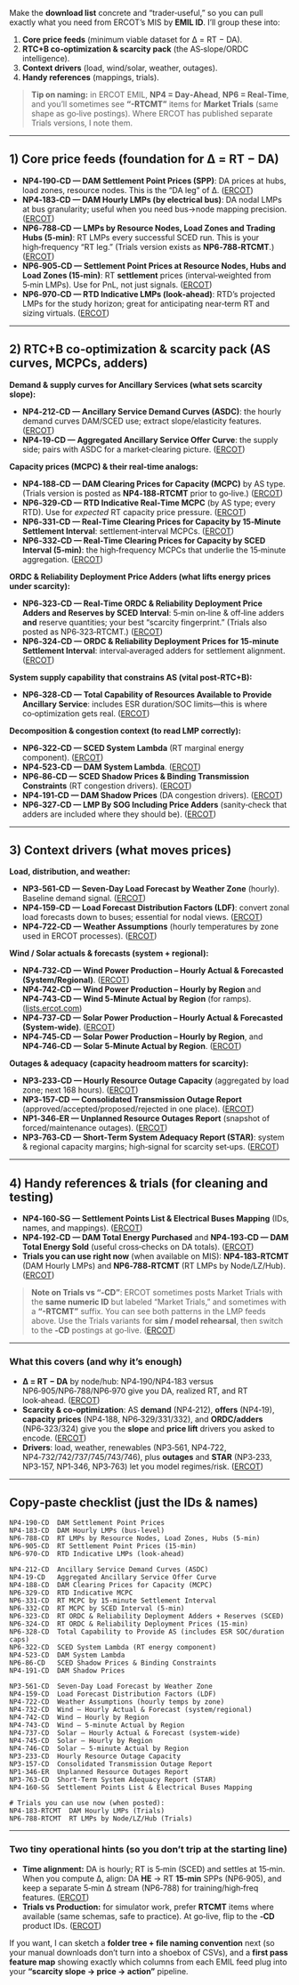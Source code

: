 Make the **download list** concrete and “trader‑useful,” so you can pull exactly what you need from ERCOT’s MIS by **EMIL ID**. I’ll group these into:

1. **Core price feeds** (minimum viable dataset for Δ = RT − DA).
2. **RTC+B co‑optimization & scarcity pack** (the AS‑slope/ORDC intelligence).
3. **Context drivers** (load, wind/solar, weather, outages).
4. **Handy references** (mappings, trials).

> **Tip on naming:** in ERCOT EMIL, **NP4 = Day‑Ahead**, **NP6 = Real‑Time**, and you’ll sometimes see **“-RTCMT”** items for **Market Trials** (same shape as go‑live postings). Where ERCOT has published separate Trials versions, I note them.

---

## 1) Core price feeds (foundation for Δ = RT − DA)

* **NP4‑190‑CD — DAM Settlement Point Prices (SPP)**: DA prices at hubs, load zones, resource nodes. This is the “DA leg” of Δ. ([ERCOT][1])
* **NP4‑183‑CD — DAM Hourly LMPs (by electrical bus)**: DA nodal LMPs at bus granularity; useful when you need bus→node mapping precision. ([ERCOT][2])
* **NP6‑788‑CD — LMPs by Resource Nodes, Load Zones and Trading Hubs (5‑min)**: RT LMPs every successful SCED run. This is your high‑frequency “RT leg.” (Trials version exists as **NP6‑788‑RTCMT**.) ([ERCOT][3])
* **NP6‑905‑CD — Settlement Point Prices at Resource Nodes, Hubs and Load Zones (15‑min)**: RT **settlement** prices (interval‑weighted from 5‑min LMPs). Use for PnL, not just signals. ([ERCOT][4])
* **NP6‑970‑CD — RTD Indicative LMPs (look‑ahead)**: RTD’s projected LMPs for the study horizon; great for anticipating near‑term RT and sizing virtuals. ([ERCOT][5])

---

## 2) RTC+B co‑optimization & scarcity pack (AS curves, MCPCs, adders)

**Demand & supply curves for Ancillary Services (what sets scarcity slope):**

* **NP4‑212‑CD — Ancillary Service Demand Curves (ASDC)**: the hourly demand curves DAM/SCED use; extract slope/elasticity features. ([ERCOT][6])
* **NP4‑19‑CD — Aggregated Ancillary Service Offer Curve**: the supply side; pairs with ASDC for a market‑clearing picture. ([ERCOT][7])

**Capacity prices (MCPC) & their real‑time analogs:**

* **NP4‑188‑CD — DAM Clearing Prices for Capacity (MCPC)** by AS type. (Trials version is posted as **NP4‑188‑RTCMT** prior to go‑live.) ([ERCOT][8])
* **NP6‑329‑CD — RTD Indicative Real‑Time MCPC** (by AS type; every RTD). Use for *expected* RT capacity price pressure. ([ERCOT][9])
* **NP6‑331‑CD — Real‑Time Clearing Prices for Capacity by 15‑Minute Settlement Interval**: settlement‑interval MCPCs. ([ERCOT][10])
* **NP6‑332‑CD — Real‑Time Clearing Prices for Capacity by **SCED** Interval (5‑min)**: the high‑frequency MCPCs that underlie the 15‑minute aggregation. ([ERCOT][11])

**ORDC & Reliability Deployment Price Adders (what lifts energy prices under scarcity):**

* **NP6‑323‑CD — Real‑Time ORDC & Reliability Deployment Price Adders and Reserves by SCED Interval**: 5‑min on‑line & off‑line adders **and** reserve quantities; your best “scarcity fingerprint.” (Trials also posted as NP6‑323‑RTCMT.) ([ERCOT][12])
* **NP6‑324‑CD — ORDC & Reliability Deployment Prices for 15‑minute Settlement Interval**: interval‑averaged adders for settlement alignment. ([ERCOT][13])

**System supply capability that constrains AS (vital post‑RTC+B):**

* **NP6‑328‑CD — Total Capability of Resources Available to Provide Ancillary Service**: includes ESR duration/SOC limits—this is where co‑optimization gets real. ([ERCOT][14])

**Decomposition & congestion context (to read LMP correctly):**

* **NP6‑322‑CD — SCED System Lambda** (RT marginal energy component). ([ERCOT][15])
* **NP4‑523‑CD — DAM System Lambda**. ([ERCOT][16])
* **NP6‑86‑CD — SCED Shadow Prices & Binding Transmission Constraints** (RT congestion drivers). ([ERCOT][17])
* **NP4‑191‑CD — DAM Shadow Prices** (DA congestion drivers). ([ERCOT][18])
* **NP6‑327‑CD — LMP By SOG Including Price Adders** (sanity‑check that adders are included where they should be). ([ERCOT][19])

---

## 3) Context drivers (what moves prices)

**Load, distribution, and weather:**

* **NP3‑561‑CD — Seven‑Day Load Forecast by Weather Zone** (hourly). Baseline demand signal. ([ERCOT][20])
* **NP4‑159‑CD — Load Forecast Distribution Factors (LDF)**: convert zonal load forecasts down to buses; essential for nodal views. ([ERCOT][21])
* **NP4‑722‑CD — Weather Assumptions** (hourly temperatures by zone used in ERCOT processes). ([ERCOT][22])

**Wind / Solar actuals & forecasts (system + regional):**

* **NP4‑732‑CD — Wind Power Production – Hourly Actual & Forecasted (System/Regional)**. ([ERCOT][23])
* **NP4‑742‑CD — Wind Power Production – Hourly by Region** and **NP4‑743‑CD — Wind 5‑Minute Actual by Region** (for ramps). ([lists.ercot.com][24])
* **NP4‑737‑CD — Solar Power Production – Hourly Actual & Forecasted (System‑wide)**. ([ERCOT][25])
* **NP4‑745‑CD — Solar Power Production – Hourly by Region**, and **NP4‑746‑CD — Solar 5‑Minute Actual by Region**. ([ERCOT][26])

**Outages & adequacy (capacity headroom matters for scarcity):**

* **NP3‑233‑CD — Hourly Resource Outage Capacity** (aggregated by load zone; next 168 hours). ([ERCOT][27])
* **NP3‑157‑CD — Consolidated Transmission Outage Report** (approved/accepted/proposed/rejected in one place). ([ERCOT][28])
* **NP1‑346‑ER — Unplanned Resource Outages Report** (snapshot of forced/maintenance outages). ([ERCOT][29])
* **NP3‑763‑CD — Short‑Term System Adequacy Report (STAR)**: system & regional capacity margins; high‑signal for scarcity set‑ups. ([ERCOT][30])

---

## 4) Handy references & trials (for cleaning and testing)

* **NP4‑160‑SG — Settlement Points List & Electrical Buses Mapping** (IDs, names, and mappings). ([ERCOT][31])
* **NP4‑192‑CD — DAM Total Energy Purchased** and **NP4‑193‑CD — DAM Total Energy Sold** (useful cross‑checks on DA totals). ([ERCOT][32])
* **Trials you can use right now** (when available on MIS): **NP4‑183‑RTCMT** (DAM Hourly LMPs) and **NP6‑788‑RTCMT** (RT LMPs by Node/LZ/Hub). ([ERCOT][33])

> **Note on Trials vs “‑CD”**: ERCOT sometimes posts Market Trials with the **same numeric ID** but labeled “Market Trials,” and sometimes with a **“-RTCMT”** suffix. You can see both patterns in the LMP feeds above. Use the Trials variants for **sim / model rehearsal**, then switch to the **‑CD** postings at go‑live. ([ERCOT][14])

---

### What this covers (and why it’s enough)

* **Δ = RT − DA** by node/hub: NP4‑190/NP4‑183 versus NP6‑905/NP6‑788/NP6‑970 give you DA, realized RT, and RT look‑ahead. ([ERCOT][1])
* **Scarcity & co‑optimization**: AS **demand** (NP4‑212), **offers** (NP4‑19), **capacity prices** (NP4‑188, NP6‑329/331/332), and **ORDC/adders** (NP6‑323/324) give you the **slope** and **price lift** drivers you asked to encode. ([ERCOT][6])
* **Drivers**: load, weather, renewables (NP3‑561, NP4‑722, NP4‑732/742/737/745/743/746), plus **outages** and **STAR** (NP3‑233, NP3‑157, NP1‑346, NP3‑763) let you model regimes/risk. ([ERCOT][20])

---

## Copy‑paste checklist (just the IDs & names)

```
NP4-190-CD  DAM Settlement Point Prices
NP4-183-CD  DAM Hourly LMPs (bus-level)
NP6-788-CD  RT LMPs by Resource Nodes, Load Zones, Hubs (5-min)
NP6-905-CD  RT Settlement Point Prices (15-min)
NP6-970-CD  RTD Indicative LMPs (look-ahead)

NP4-212-CD  Ancillary Service Demand Curves (ASDC)
NP4-19-CD   Aggregated Ancillary Service Offer Curve
NP4-188-CD  DAM Clearing Prices for Capacity (MCPC)
NP6-329-CD  RTD Indicative MCPC
NP6-331-CD  RT MCPC by 15-minute Settlement Interval
NP6-332-CD  RT MCPC by SCED Interval (5-min)
NP6-323-CD  RT ORDC & Reliability Deployment Adders + Reserves (SCED)
NP6-324-CD  RT ORDC & Reliability Deployment Prices (15-min)
NP6-328-CD  Total Capability to Provide AS (includes ESR SOC/duration caps)
NP6-322-CD  SCED System Lambda (RT energy component)
NP4-523-CD  DAM System Lambda
NP6-86-CD   SCED Shadow Prices & Binding Constraints
NP4-191-CD  DAM Shadow Prices

NP3-561-CD  Seven-Day Load Forecast by Weather Zone
NP4-159-CD  Load Forecast Distribution Factors (LDF)
NP4-722-CD  Weather Assumptions (hourly temps by zone)
NP4-732-CD  Wind – Hourly Actual & Forecast (system/regional)
NP4-742-CD  Wind – Hourly by Region
NP4-743-CD  Wind – 5-minute Actual by Region
NP4-737-CD  Solar – Hourly Actual & Forecast (system-wide)
NP4-745-CD  Solar – Hourly by Region
NP4-746-CD  Solar – 5-minute Actual by Region
NP3-233-CD  Hourly Resource Outage Capacity
NP3-157-CD  Consolidated Transmission Outage Report
NP1-346-ER  Unplanned Resource Outages Report
NP3-763-CD  Short-Term System Adequacy Report (STAR)
NP4-160-SG  Settlement Points List & Electrical Buses Mapping

# Trials you can use now (when posted):
NP4-183-RTCMT  DAM Hourly LMPs (Trials)
NP6-788-RTCMT  RT LMPs by Node/LZ/Hub (Trials)
```

---

### Two tiny operational hints (so you don’t trip at the starting line)

* **Time alignment:** DA is hourly; RT is 5‑min (SCED) and settles at 15‑min. When you compute Δ, align:
  DA **HE** → RT **15‑min** SPPs (NP6‑905), and keep a separate 5‑min Δ stream (NP6‑788) for training/high‑freq features. ([ERCOT][4])
* **Trials vs Production:** for simulator work, prefer **RTCMT** items where available (same schemas, safe to practice). At go‑live, flip to the **‑CD** product IDs. ([ERCOT][14])

If you want, I can sketch a **folder tree + file naming convention** next (so your manual downloads don’t turn into a shoebox of CSVs), and a **first pass feature map** showing exactly which columns from each EMIL feed plug into your **“scarcity slope → price → action”** pipeline.

[1]: https://www.ercot.com/mp/data-products/data-product-details?id=NP4-190-CD&utm_source=chatgpt.com "NP4-190, DAM Settlement Point Prices"
[2]: https://www.ercot.com/mp/data-products/data-product-details?id=NP4-183-CD&utm_source=chatgpt.com "DAM Hourly LMPs"
[3]: https://www.ercot.com/mp/data-products/data-product-details?id=NP6-788-CD&utm_source=chatgpt.com "LMPs by Resource Nodes, Load Zones and Trading Hubs"
[4]: https://www.ercot.com/mp/data-products/data-product-details?id=NP6-905-CD&utm_source=chatgpt.com "NP6-905, Settlement Point Prices at Resource Nodes ..."
[5]: https://www.ercot.com/mp/data-products/data-product-details?id=NP6-86-CD&utm_source=chatgpt.com "SCED Shadow Prices and Binding Transmission Constraints"
[6]: https://www.ercot.com/files/docs/2025/06/25/ERCOT-TWG-2025-4-24-RTC-B-CDR_PD-Slides-for-Market-Presentation.pptx?utm_source=chatgpt.com "PowerPoint Presentation"
[7]: https://www.ercot.com/mp/data-products/data-product-details?id=NP4-19-CD&utm_source=chatgpt.com "Aggregated Ancillary Service Offer Curve"
[8]: https://www.ercot.com/mp/data-products/data-product-details?id=NP4-188-CD&utm_source=chatgpt.com "DAM Clearing Prices for Capacity"
[9]: https://www.ercot.com/mp/data-products/data-product-details?id=NP6-329-CD&utm_source=chatgpt.com "Data Product Details"
[10]: https://www.ercot.com/mp/data-products/data-product-details?id=NP6-331-CD&utm_source=chatgpt.com "Real-Time Clearing Prices for Capacity by 15-Minute ..."
[11]: https://www.ercot.com/mp/data-products/data-product-details?id=NP6-332-CD&utm_source=chatgpt.com "Real-Time Clearing Prices for Capacity by SCED Interval"
[12]: https://www.ercot.com/mp/data-products/data-product-details?id=NP6-323-CD&utm_source=chatgpt.com "Data Product Details"
[13]: https://www.ercot.com/files/docs/2025/04/07/RTCB_Market_Trials_Handbook_3_OpenLoop_RTC_SCED.docx?utm_source=chatgpt.com "Handbook #3"
[14]: https://www.ercot.com/mktinfo/rtm?utm_source=chatgpt.com "Real-Time Market"
[15]: https://www.ercot.com/mp/data-products/data-product-details?id=NP6-322-CD&utm_source=chatgpt.com "SCED System Lambda"
[16]: https://www.ercot.com/mp/data-products/data-product-details?id=NP4-523-CD&utm_source=chatgpt.com "DAM System Lambda"
[17]: https://www.ercot.com/files/docs/2025/04/21/6_RTCBTF_Reports_CDR_PD_04182025.pptx?utm_source=chatgpt.com "6. RTCBTF Reports CDR PD 04182025"
[18]: https://www.ercot.com/mp/data-products/data-product-details?id=NP4-191-CD&utm_source=chatgpt.com "DAM Shadow Prices"
[19]: https://www.ercot.com/mp/data-products/data-product-details?id=NP6-327-CD&utm_source=chatgpt.com "LMP By SOG Including Price Adders"
[20]: https://www.ercot.com/mp/data-products/data-product-details?id=np4-212-cd&utm_source=chatgpt.com "DAM and SCED Ancillary Service Demand Curves"
[21]: https://www.ercot.com/mktrules/issues/reports/nprr?utm_source=chatgpt.com "Nodal Protocol Revision Requests (NPRRs)"
[22]: https://www.ercot.com/mp/data-products/data-product-details?id=NP4-722-CD&utm_source=chatgpt.com "Weather Assumptions"
[23]: https://www.ercot.com/gridmktinfo/dashboards/combinedwindandsolar?utm_source=chatgpt.com "Combined Wind and Solar"
[24]: https://lists.ercot.com/cgi-bin/wa?A3=1704&B=--_000_3E87B359A497CF43BB3CB18506AECF8C80E8AED6CPW0089ercotcom_&E=quoted-printable&L=NOTICE_RELEASE_WHOLESALE&P=44892&T=text%2Fplain%3B+charset%3Dus-ascii&header=1&utm_source=chatgpt.com "LISTSERV - NOTICE_RELEASE_WHOLESALE Archives - lists.ercot ..."
[25]: https://www.ercot.com/mp/data-products/data-product-details?id=np4-737-cd&utm_source=chatgpt.com "Solar Power Production - Hourly Averaged Actual and ..."
[26]: https://www.ercot.com/services/comm/mkt_notices/M-B050422-03?utm_source=chatgpt.com "M-B050422-03 Update - Implementation of NPRR935 and ..."
[27]: https://www.ercot.com/mp/data-products/data-product-details?id=NP3-233-CD&utm_source=chatgpt.com "Hourly Resource Outage Capacity"
[28]: https://www.ercot.com/mp/data-products/data-product-details?id=NP3-157-CD&utm_source=chatgpt.com "Data Product Details"
[29]: https://www.ercot.com/mp/data-products/data-product-details?id=NP1-346-ER&utm_source=chatgpt.com "Unplanned Resource Outages Report"
[30]: https://www.ercot.com/mp/data-products/data-product-details?id=NP3-763-CD&utm_source=chatgpt.com "Short-Term System Adequacy Report"
[31]: https://www.ercot.com/files/docs/2010/10/05/05._all_issues___100110_final.xls?utm_source=chatgpt.com "Summary"
[32]: https://www.ercot.com/mp/data-products/data-product-details?id=NP4-192-CD&utm_source=chatgpt.com "DAM Total Energy Purchased"
[33]: https://www.ercot.com/mp/data-products/data-product-details?id=NP4-183-RTCMT&utm_source=chatgpt.com "RTC Market Trials DAM Hourly LMPs"

